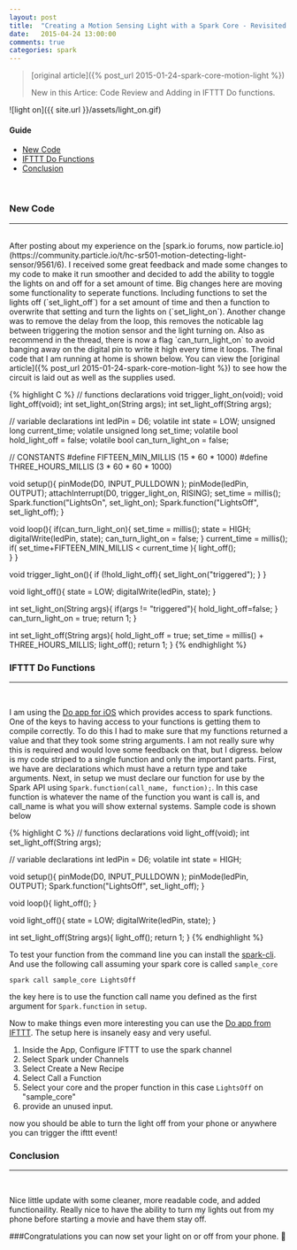 ```yaml
---
layout: post
title:  "Creating a Motion Sensing Light with a Spark Core - Revisited with DO IFTTT integration"
date:   2015-04-24 13:00:00
comments: true
categories: spark
---
```


> [original article]({% post_url 2015-01-24-spark-core-motion-light %})
>
> New in this Artice: Code Review and Adding in IFTTT Do functions. 

![light on]({{ site.url }}/assets/light_on.gif)



#### Guide
* [New Code](#new_code)
* [IFTTT Do Functions](#do_func)
* [Conclusion](#conclusion)

<br>

### <a name="new_code">New Code</a>
--------------------------

<br>
After posting about my experience on the [spark.io forums, now particle.io](https://community.particle.io/t/hc-sr501-motion-detecting-light-sensor/9561/6). I received some great feedback and made some changes to my code to make it run smoother and decided to add the ability to toggle the lights on and off for a set amount of time. Big changes here are moving some functionality to seperate functions. Including functions to set the lights off (`set_light_off`) for a set amount of time and then a function to overwrite that setting and turn the lights on (`set_light_on`). Another change was to remove the delay from the loop, this removes the noticable lag between triggering the motion sensor and the light turning on. Also as recommend in the thread, there is now a flag `can_turn_light_on` to avoid banging away on the digital pin to write it high every time it loops. The final code that I am running at home is shown below. You can view the [original article]({% post_url 2015-01-24-spark-core-motion-light %}) to see how the circuit is laid out as well as the supplies used.

{% highlight C %}
// functions declarations
void trigger_light_on(void);
void light_off(void);
int set_light_on(String args);
int set_light_off(String args);

// variable declarations
int ledPin = D6;
volatile int state = LOW;
unsigned long current_time;
volatile unsigned long set_time;
volatile bool hold_light_off = false;
volatile bool can_turn_light_on = false;

// CONSTANTS
#define FIFTEEN_MIN_MILLIS (15 * 60 * 1000)
#define THREE_HOURS_MILLIS (3 * 60 * 60 * 1000)

void setup(){
  pinMode(D0, INPUT_PULLDOWN );
  pinMode(ledPin, OUTPUT);
  attachInterrupt(D0, trigger_light_on, RISING);
  set_time = millis(); 
  Spark.function("LightsOn", set_light_on);
  Spark.function("LightsOff", set_light_off);
}

void loop(){
  if(can_turn_light_on){
    set_time = millis();
    state = HIGH;
    digitalWrite(ledPin, state);
    can_turn_light_on = false;
  }
  current_time = millis();
  if( set_time+FIFTEEN_MIN_MILLIS < current_time ){
    light_off();   
  }
}

void trigger_light_on(){
  if (!hold_light_off){
    set_light_on("triggered");
  }
}

void light_off(){
  state = LOW;
  digitalWrite(ledPin, state);
}



int set_light_on(String args){
    if(args != "triggered"){
        hold_light_off=false;
    }
  can_turn_light_on = true;
  return 1;
}

int set_light_off(String args){
  hold_light_off = true;
  set_time = millis() + THREE_HOURS_MILLIS;
  light_off();
  return 1;
}
{% endhighlight %} 



### <a name="do_func">IFTTT Do Functions</a>
--------------------------

<br>

I am using the [Do app for iOS](https://ifttt.com/products) which provides access to spark functions. One of the keys to having access to your functions is getting them to compile correctly. To do this I had to make sure that my functions returned a value and that they took some string arguments. I am not really sure why this is required and would love some feedback on that, but I digress. below is my code striped to a single function and only the important parts. First, we have are declarations which must have a return type and take arguments. Next, in setup we must declare our function for use by the Spark API using `Spark.function(call_name, function);`. In this case function is whatever the name of the function you want is call is, and call_name is what you will show external systems. Sample code is shown below

{% highlight C %}
// functions declarations
void light_off(void);
int set_light_off(String args);

// variable declarations
int ledPin = D6;
volatile int state = HIGH;

void setup(){
  pinMode(D0, INPUT_PULLDOWN );
  pinMode(ledPin, OUTPUT);
  Spark.function("LightsOff", set_light_off);
}

void loop(){
  light_off();
}

void light_off(){
  state = LOW;
  digitalWrite(ledPin, state);
}

int set_light_off(String args){
  light_off();
  return 1;
}
{% endhighlight %} 

To test your function from the command line you can install the [spark-cli](https://github.com/spark/spark-cli). And use the following call assuming your spark core is called `sample_core`

`spark call sample_core LightsOff`

the key here is to use the function call name you defined as the first argument for `Spark.function` in `setup`.

Now to make things even more interesting you can use the [Do app from IFTTT](https://ifttt.com/products/do/button). The setup here is insanely easy and very useful.

1. Inside the App, Configure IFTTT to use the spark channel
2. Select Spark under Channels
3. Select Create a New Recipe
4. Select Call a Function
5. Select your core and the proper function in this case `LightsOff` on "sample_core"
6. provide an unused input.

now you should be able to turn the light off from your phone or anywhere you can trigger the ifttt event!


### <a name="conclusion">Conclusion</a>
--------------------------

<br>

Nice little update with some cleaner, more readable code, and added functionaility. Really nice to have the ability to turn my lights out from my phone before starting a movie and have them stay off.  

###Congratulations you can now set your light on or off from your phone. 🍻 


